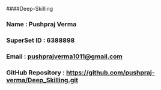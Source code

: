 ####Deep-Skilling
### Name : Pushpraj Verma
### SuperSet ID : 6388898
### Email : pushprajverma1011@gmail.com
### GitHub Repository : https://github.com/pushpraj-verma/Deep_Skilling.git
